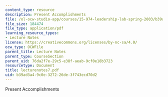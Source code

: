 ```yaml
---
content_type: resource
description: Present Accomplishments
file: /ol-ocw-studio-app/courses/15-974-leadership-lab-spring-2003/b39ad3a49c0e327226de3f743ecd70d2_lecturenotes7.pdf
file_size: 184474
file_type: application/pdf
learning_resource_types:
- Lecture Notes
license: https://creativecommons.org/licenses/by-nc-sa/4.0/
ocw_type: OCWFile
parent_title: Lecture Notes
parent_type: CourseSection
parent_uid: 76da2f7e-29c5-e38f-aeab-9cf0e18b3723
resourcetype: Document
title: lecturenotes7.pdf
uid: b39ad3a4-9c0e-3272-26de-3f743ecd70d2
---
```

Present Accomplishments